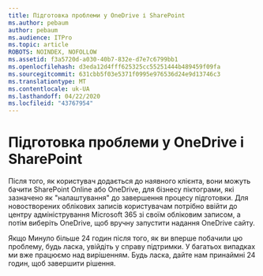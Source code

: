 ```yaml
---
title: Підготовка проблеми у OneDrive і SharePoint
ms.author: pebaum
author: pebaum
ms.audience: ITPro
ms.topic: article
ROBOTS: NOINDEX, NOFOLLOW
ms.assetid: f3a5720d-a030-40b7-832e-d7e7c6799bb1
ms.openlocfilehash: d3eda12d4fff625325cc55251444b489459f09fa
ms.sourcegitcommit: 631cbb5f03e5371f0995e976536d24e9d13746c3
ms.translationtype: MT
ms.contentlocale: uk-UA
ms.lasthandoff: 04/22/2020
ms.locfileid: "43767954"
---
```

# <a name="provisioning-issues-in-onedrive-and-sharepoint"></a>Підготовка проблеми у OneDrive і SharePoint

Після того, як користувач додається до наявного клієнта, вони можуть бачити SharePoint Online або OneDrive, для бізнесу піктограми, які зазначено як "налаштування" до завершення процесу підготовки. Для новостворених облікових записів користувачам потрібно ввійти до центру адміністрування Microsoft 365 зі своїм обліковим записом, а потім виберіть OneDrive, щоб вручну запустити надання OneDrive сайту.
  
Якщо Минуло більше 24 годин після того, як ви вперше побачили цю проблему, будь ласка, увійдіть у справу підтримки. У багатьох випадках ми вже працюємо над вирішенням. Будь ласка, дайте нам принаймні 24 годин, щоб завершити рішення.
  